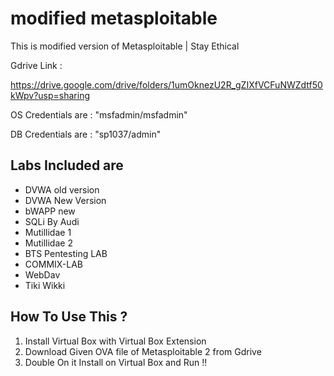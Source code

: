 # modified metasploitable
This is modified version of Metasploitable | Stay Ethical

Gdrive Link :

https://drive.google.com/drive/folders/1umOknezU2R_gZIXfVCFuNWZdtf50kWpv?usp=sharing

OS Credentials are : "msfadmin/msfadmin"

DB Credentials are : "sp1037/admin"

## Labs Included are

- DVWA old version
- DVWA New Version
- bWAPP new
- SQLi By Audi
- Mutillidae 1
- Mutillidae 2
- BTS Pentesting LAB
- COMMIX-LAB
- WebDav
- Tiki Wikki


## How To Use This ?

1. Install Virtual Box with Virtual Box Extension
2. Download Given OVA file of Metasploitable 2 from Gdrive
3. Double On it Install on Virtual Box and Run !!
